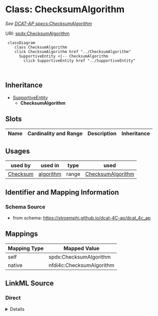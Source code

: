 

# Class: ChecksumAlgorithm


_See [DCAT-AP specs:ChecksumAlgorithm](https://semiceu.github.io/DCAT-AP/releases/3.0.0/#ChecksumAlgorithm)_





URI: [spdx:ChecksumAlgorithm](http://spdx.org/rdf/terms#ChecksumAlgorithm)






```mermaid
 classDiagram
    class ChecksumAlgorithm
    click ChecksumAlgorithm href "../ChecksumAlgorithm"
      SupportiveEntity <|-- ChecksumAlgorithm
        click SupportiveEntity href "../SupportiveEntity"
      
      
```





## Inheritance
* [SupportiveEntity](SupportiveEntity.md)
    * **ChecksumAlgorithm**



## Slots

| Name | Cardinality and Range | Description | Inheritance |
| ---  | --- | --- | --- |





## Usages

| used by | used in | type | used |
| ---  | --- | --- | --- |
| [Checksum](Checksum.md) | [algorithm](algorithm.md) | range | [ChecksumAlgorithm](ChecksumAlgorithm.md) |






## Identifier and Mapping Information







### Schema Source


* from schema: https://stroemphi.github.io/dcat-4C-ap/dcat_4c_ap




## Mappings

| Mapping Type | Mapped Value |
| ---  | ---  |
| self | spdx:ChecksumAlgorithm |
| native | nfdi4c:ChecksumAlgorithm |







## LinkML Source

<!-- TODO: investigate https://stackoverflow.com/questions/37606292/how-to-create-tabbed-code-blocks-in-mkdocs-or-sphinx -->

### Direct

<details>
```yaml
name: ChecksumAlgorithm
description: See [DCAT-AP specs:ChecksumAlgorithm](https://semiceu.github.io/DCAT-AP/releases/3.0.0/#ChecksumAlgorithm)
from_schema: https://stroemphi.github.io/dcat-4C-ap/dcat_4c_ap
is_a: SupportiveEntity
abstract: false
class_uri: spdx:ChecksumAlgorithm

```
</details>

### Induced

<details>
```yaml
name: ChecksumAlgorithm
description: See [DCAT-AP specs:ChecksumAlgorithm](https://semiceu.github.io/DCAT-AP/releases/3.0.0/#ChecksumAlgorithm)
from_schema: https://stroemphi.github.io/dcat-4C-ap/dcat_4c_ap
is_a: SupportiveEntity
abstract: false
class_uri: spdx:ChecksumAlgorithm

```
</details>